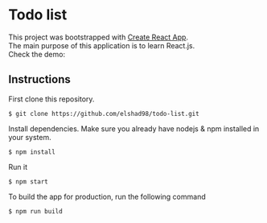 # Todo list

This project was bootstrapped with [Create React App](https://github.com/facebook/create-react-app).  
The main purpose of this application is to learn React.js.  
Check the demo:     

## Instructions

First clone this repository.    
```
$ git clone https://github.com/elshad98/todo-list.git
```  
Install dependencies. Make sure you already have nodejs & npm installed in your system.  
```
$ npm install
```  
Run it
```
$ npm start
```  
To build the app for production, run the following command  
```
$ npm run build
```  
